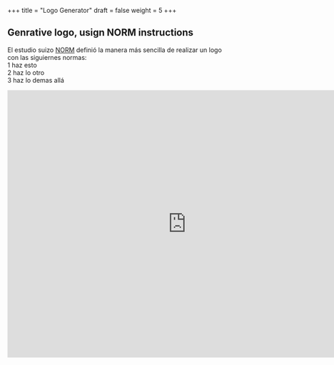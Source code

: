 +++
title = "Logo Generator"
draft = false
weight = 5
+++
## Genrative logo, usign NORM instructions 
El estudio suizo [NORM](https://norm.to/) definió la manera más sencilla de realizar un logo con las siguiernes normas:  
1 haz esto  
2 haz lo otro  
3 haz lo demas allá  
<iframe src="https://editor.p5js.org/RicardoEspinosa/full/xyejQqZvG" width="800" height="600" style="border:none;"></iframe>
